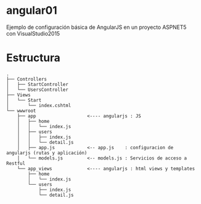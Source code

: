 # angular01
Ejemplo de configuración básica de AngularJS en un proyecto ASPNET5 con VisualStudio2015

# Estructura


```
.
├── Controllers                   
│   ├── StartController
│   └── UsersController
├── Views
│   └── Start
│       └── index.cshtml
└── wwwroot
    ├── app                   <---- angularjs : JS
    │   ├── home
    │   │   └── index.js
    │   ├── users
    │   │   ├── index.js
    │   │   └── detail.js
    │   ├── app.js            <-- app.js    : configuracion de angularjs (rutas y aplicación)
    │   └── models.js         <-- models.js : Servicios de acceso a Restful
    └── app_views             <---- angularjs : html views y templates
        ├── home
        │   └── index.js
        └── users
            ├── index.js
            └── detail.js

```
